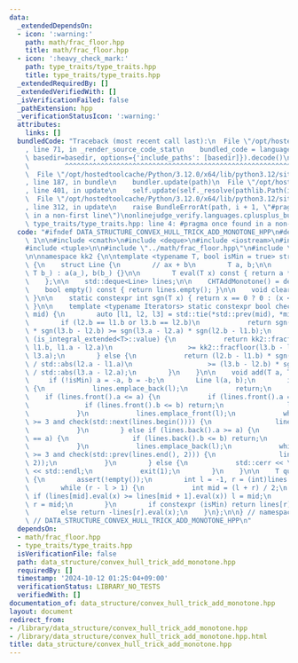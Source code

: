 ```yaml
---
data:
  _extendedDependsOn:
  - icon: ':warning:'
    path: math/frac_floor.hpp
    title: math/frac_floor.hpp
  - icon: ':heavy_check_mark:'
    path: type_traits/type_traits.hpp
    title: type_traits/type_traits.hpp
  _extendedRequiredBy: []
  _extendedVerifiedWith: []
  _isVerificationFailed: false
  _pathExtension: hpp
  _verificationStatusIcon: ':warning:'
  attributes:
    links: []
  bundledCode: "Traceback (most recent call last):\n  File \"/opt/hostedtoolcache/Python/3.12.0/x64/lib/python3.12/site-packages/onlinejudge_verify/documentation/build.py\"\
    , line 71, in _render_source_code_stat\n    bundled_code = language.bundle(stat.path,\
    \ basedir=basedir, options={'include_paths': [basedir]}).decode()\n          \
    \         ^^^^^^^^^^^^^^^^^^^^^^^^^^^^^^^^^^^^^^^^^^^^^^^^^^^^^^^^^^^^^^^^^^^^^^^^^^^^^^^^^\n\
    \  File \"/opt/hostedtoolcache/Python/3.12.0/x64/lib/python3.12/site-packages/onlinejudge_verify/languages/cplusplus.py\"\
    , line 187, in bundle\n    bundler.update(path)\n  File \"/opt/hostedtoolcache/Python/3.12.0/x64/lib/python3.12/site-packages/onlinejudge_verify/languages/cplusplus_bundle.py\"\
    , line 401, in update\n    self.update(self._resolve(pathlib.Path(included), included_from=path))\n\
    \  File \"/opt/hostedtoolcache/Python/3.12.0/x64/lib/python3.12/site-packages/onlinejudge_verify/languages/cplusplus_bundle.py\"\
    , line 312, in update\n    raise BundleErrorAt(path, i + 1, \"#pragma once found\
    \ in a non-first line\")\nonlinejudge_verify.languages.cplusplus_bundle.BundleErrorAt:\
    \ type_traits/type_traits.hpp: line 4: #pragma once found in a non-first line\n"
  code: "#ifndef DATA_STRUCTURE_CONVEX_HULL_TRICK_ADD_MONOTONE_HPP\n#define DATA_STRUCTURE_CONVEX_HULL_TRICK_ADD_MONOTONE_HPP\
    \ 1\n\n#include <cmath>\n#include <deque>\n#include <iostream>\n#include <iterator>\n\
    #include <tuple>\n\n#include \"../math/frac_floor.hpp\"\n#include \"../type_traits/type_traits.hpp\"\
    \n\nnamespace kk2 {\n\ntemplate <typename T, bool isMin = true> struct CHTAddMonotone\
    \ {\n    struct Line {\n        // ax + b\n        T a, b;\n\n        Line(T a_,\
    \ T b_) : a(a_), b(b_) {}\n\n        T eval(T x) const { return a * x + b; }\n\
    \    };\n\n    std::deque<Line> lines;\n\n    CHTAddMonotone() = default;\n\n\
    \    bool empty() const { return lines.empty(); }\n\n    void clear() { lines.clear();\
    \ }\n\n    static constexpr int sgn(T x) { return x == 0 ? 0 : (x < 0 ? -1 : 1);\
    \ }\n\n    template <typename Iterators> static constexpr bool check(Iterators\
    \ mid) {\n        auto [l1, l2, l3] = std::tie(*std::prev(mid), *mid, *std::next(mid));\n\
    \        if (l2.b == l1.b or l3.b == l2.b)\n            return sgn(l2.a - l1.a)\
    \ * sgn(l3.b - l2.b) >= sgn(l3.a - l2.a) * sgn(l2.b - l1.b);\n        if constexpr\
    \ (is_integral_extended<T>::value) {\n            return kk2::fracfloor(l2.b -\
    \ l1.b, l1.a - l2.a)\n                   >= kk2::fracfloor(l3.b - l2.b, l2.a -\
    \ l3.a);\n        } else {\n            return (l2.b - l1.b) * sgn(l3.a - l2.a)\
    \ / std::abs(l2.a - l1.a)\n                   >= (l3.b - l2.b) * sgn(l2.a - l1.a)\
    \ / std::abs(l3.a - l2.a);\n        }\n    }\n\n    void add(T a, T b) {\n   \
    \     if (!isMin) a = -a, b = -b;\n        Line l(a, b);\n        if (empty())\
    \ {\n            lines.emplace_back(l);\n            return;\n        }\n    \
    \    if (lines.front().a <= a) {\n            if (lines.front().a == a) {\n  \
    \              if (lines.front().b <= b) return;\n                lines.pop_front();\n\
    \            }\n            lines.emplace_front(l);\n            while ((int)lines.size()\
    \ >= 3 and check(std::next(lines.begin()))) {\n                lines.erase(std::next(lines.begin()));\n\
    \            }\n        } else if (lines.back().a >= a) {\n            if (lines.back().a\
    \ == a) {\n                if (lines.back().b <= b) return;\n                lines.pop_back();\n\
    \            }\n            lines.emplace_back(l);\n            while ((int)lines.size()\
    \ >= 3 and check(std::prev(lines.end(), 2))) {\n                lines.erase(std::prev(lines.end(),\
    \ 2));\n            }\n        } else {\n            std::cerr << \"Invalid input\"\
    \ << std::endl;\n            exit(1);\n        }\n    }\n\n    T query(T x) const\
    \ {\n        assert(!empty());\n        int l = -1, r = (int)lines.size() - 1;\n\
    \        while (r - l > 1) {\n            int mid = (l + r) / 2;\n           \
    \ if (lines[mid].eval(x) >= lines[mid + 1].eval(x)) l = mid;\n            else\
    \ r = mid;\n        }\n        if constexpr (isMin) return lines[r].eval(x);\n\
    \        else return -lines[r].eval(x);\n    }\n};\n\n} // namespace kk2\n\n#endif\
    \ // DATA_STRUCTURE_CONVEX_HULL_TRICK_ADD_MONOTONE_HPP\n"
  dependsOn:
  - math/frac_floor.hpp
  - type_traits/type_traits.hpp
  isVerificationFile: false
  path: data_structure/convex_hull_trick_add_monotone.hpp
  requiredBy: []
  timestamp: '2024-10-12 01:25:04+09:00'
  verificationStatus: LIBRARY_NO_TESTS
  verifiedWith: []
documentation_of: data_structure/convex_hull_trick_add_monotone.hpp
layout: document
redirect_from:
- /library/data_structure/convex_hull_trick_add_monotone.hpp
- /library/data_structure/convex_hull_trick_add_monotone.hpp.html
title: data_structure/convex_hull_trick_add_monotone.hpp
---
```

